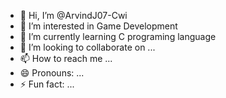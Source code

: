 - 👋 Hi, I’m @ArvindJ07-Cwi
- 👀 I’m interested in Game Development 
- 🌱 I’m currently learning C programing language
- 💞️ I’m looking to collaborate on ...
- 📫 How to reach me ...
- 😄 Pronouns: ...
- ⚡ Fun fact: ...

<!---
ArvindJ07-Cwi/ArvindJ07-Cwi is a ✨ special ✨ repository because its `README.md` (this file) appears on your GitHub profile.
You can click the Preview link to take a look at your changes.
--->
